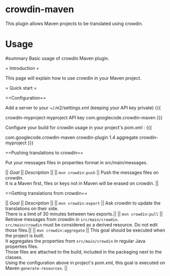 crowdin-maven
=============

This plugin allows Maven projects to be translated using crowdin.

Usage
=====

#summary Basic usage of crowdin Maven plugin.

= Introduction =

This page will explain how to use crowdin in your Maven project.

= Quick start =

==Configuration==

Add a server to your ~/.m2/settings.xml (keeping your API key private)
{{{
<settings>
<!-- ... -->
 <servers>
  <!-- ... -->
  <server>
   <id>crowdin-myproject</id>
   <username>myproject<username>
   <password>API key</password>
  <server>
  <!-- ... -->
 </servers>
<!-- ... -->
 <pluginGroups>
  <!-- ... -->
  <pluginGroup>com.googlecode.crowdin-maven</pluginGroup>
  <!-- ... -->
 </pluginGroups>
<!-- ... -->
</settings>
}}}

Configure your build for crowdin usage in your project's pom.xml :
{{{
<project>
<!-- ... -->
 <build>
 <!-- ... -->
  <plugins>
   <!-- ... -->
   <plugin>
    <groupId>com.googlecode.crowdin-maven</groupId>
    <artifactId>crowdin-plugin</artifactId>
    <version>1.4</version>   
     <executions>
      <execution>
       <goals>
        <goal>aggregate</goal>
       </goals>
      </execution>
     </executions>
     <configuration>
      <crowdinServerId>crowdin-myproject</crowdinServerId>
     </configuration>
   </plugin>
   <!-- ... -->
  </plugin>
  <!-- ... -->
 </build>
 <!-- ... -->
</project>
}}}

==Pushing translations to crowdin==

Put your messages files in properties format in src/main/messages.

|| *Goal* || *Description* ||
|| `mvn crowdin:push` || Push the messages files on crowdin.<br>It is a Maven first, files or keys not in Maven will be erased on crowdin. ||

==Getting translations from crowdin==

|| *Goal* || *Description* ||
|| `mvn crowdin:export` || Ask crowdin to update the translations on their side.<br>There is a limit of 30 minutes between two exports.||
|| `mvn crowdin:pull` || Retrieve messages from crowdin in `src/main/crowdin`.<br>`src/main/crowdin` must be considered as a derived resource. Do not edit those files.||
|| `mvn crowdin:aggregate` || This goal should be executed when the project is built.<br>It aggregates the properties from `src/main/crowdin` in regular Java properties files.<br>Those files are attached to the build, included in the packaging next to the classes.<br>Using the configuration above in project's pom.xml, this goal is executed on Maven `generate-resources`. ||

